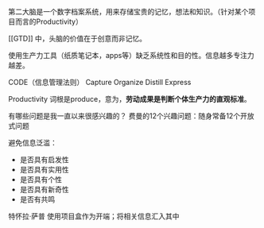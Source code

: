 
第二大脑是一个数字档案系统，用来存储宝贵的记忆，想法和知识。（针对某个项目而言的Productivity）

[[GTD]] 中，头脑的价值在于创意而非记忆。

使用生产力工具（纸质笔记本，apps等）缺乏系统性和目的性。信息越多专注力越差。

CODE（信息管理法则）
Capture
Organize
Distill
Express

Productivity 词根是produce，意为，**劳动成果是判断个体生产力的直观标准**。 


有哪些问题是我一直以来很感兴趣的？
费曼的12个兴趣问题：随身常备12个开放式问题


避免信息泛滥：
- 是否具有启发性
- 是否具有实用性
- 是否具有个性
- 是否具有新奇性
- 是否有共鸣

特怀拉·萨普 使用项目盒作为开端；将相关信息汇入其中














